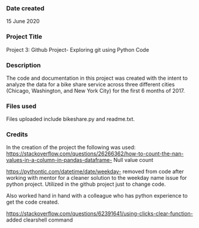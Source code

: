 ### Date created
15 June 2020

### Project Title
Project 3: Github Project- Exploring git using Python Code

### Description
The code and documentation in this project was created with the intent to analyze the data for a bike share service across three different cities (Chicago, Washington, and New York City) for the first 6 months of 2017.

### Files used
Files uploaded include bikeshare.py and readme.txt.

### Credits
In the creation of the project the following was used:
https://stackoverflow.com/questions/26266362/how-to-count-the-nan-values-in-a-column-in-pandas-dataframe- Null value count

https://pythontic.com/datetime/date/weekday- removed from code after working with mentor for a cleaner solution to the weekday name issue for python project. Utilized in the github project just to change code.

Also worked hand in hand with a colleague who has python experience to get the code created.

https://stackoverflow.com/questions/62391641/using-clicks-clear-function- added clearshell command
